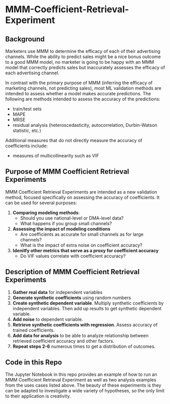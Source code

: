 # MMM-Coefficient-Retrieval-Experiment

## Background

Marketers use MMM to determine the efficacy of each of their advertising channels.  While the ability to predict sales might be a nice bonus outcome to a good MMM model, no marketer is going to be happy with an MMM model that correctly predicts sales but inaccurately assesses the efficacy of each advertising channel.

In contrast with the primary purpose of MMM (inferring the efficacy of marketing channels, not predicting sales), most ML validation methods are intended to assess whether a model makes accurate predictions.  The following are methods intended to assess the accuracy of the predictions:

- train/test sets
- MAPE
- MRSE
- residual analysis (heteroscedasticity, autocorrelation, Durbin-Watson statistic, etc.)

Additional measures that do not directly measure the accuracy of coefficients include:

- measures of multicollinearity such as VIF

## Purpose of MMM Coefficient Retrieval Experiments

MMM Coefficient Retrieval Experiments are intended as a new validation method, focused specifically on assessing the accuracy of coefficients.  It can be used for several purposes:
1. **Comparing modeling methods**:  
   - Should you use national-level or DMA-level data?
   - What happens if you group small channels?
2. **Assessing the impact of modeling conditions**
   - Are coefficients as accurate for small channels as for large channels?
   - What is the impact of extra noise on coefficient accuracy?
3. **Idenitfy other metrics that serve as a proxy for coefficient accuracy**
   - Do VIF values correlate with coefficient accuracy?

## Description of MMM Coefficient Retrieval Experiments

1. **Gather real data** for independent variables
2. **Generate synthetic coefficients** using random numbers
3. **Create synthetic dependent variable**.  Multiply synthetic coefficients by independent variables.  Then add up results to get synthetic dependent variable.
4. **Add noise** to dependent variable.
5. **Retrieve synthetic coefficients with regression**.  Assess accuracy of trained coefficients.
6. **Add data for analysis** to be able to analyze relationship between retrieved coefficient accuracy and other factors.
7. **Repeat steps 2-6** numerous times to get a distribution of outcomes.

## Code in this Repo

The Jupyter Notebook in this repo provides an example of how to run an MMM Coefficient Retrieval Experiment as well as two analysis examples from the uses cases listed above.  The beauty of these experiments is they can be adapted to investigate a wide variety of hypotheses, so the only limit to their application is creativity.
